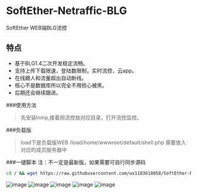 # SoftEther-Netraffic-BLG
SoftEther WEB端BLG流控

## 特点
- 基于BLG1.4二次开发稳定流畅。
- 支持上传下载限速，登陆数限制，实时流控，云app。
- 在线踢人和流量超出自动断线。
- 核心不是数据库所以完全不用担心被黑。
- 后期还会继续跟进。

###使用方法
> 先安装lnmp,接着把流控放对应目录，打开流控监控。 

###负载版
> load下是负载版WEB
> /load/home/wwwroot/default/shell.php 需要放入对应的成员服务器中

###一键脚本
注：不一定是最新版，如果需要可自行同步源码

``` sh
cd / && wget https://raw.githubusercontent.com/wx1183618058/SoftEther-Netraffic-BLG/master/web.sh && chmod 777 web.sh && ./web.sh
```

![image](https://github.com/wx1183618058/SoftEther-Netraffic-BLG/blob/master/1.PNG)
![image](https://github.com/wx1183618058/SoftEther-Netraffic-BLG/blob/master/2.PNG)
![image](https://github.com/wx1183618058/SoftEther-Netraffic-BLG/blob/master/3.PNG)
![image](https://github.com/wx1183618058/SoftEther-Netraffic-BLG/blob/master/4.png)
![image](https://github.com/wx1183618058/SoftEther-Netraffic-BLG/blob/master/5.png)